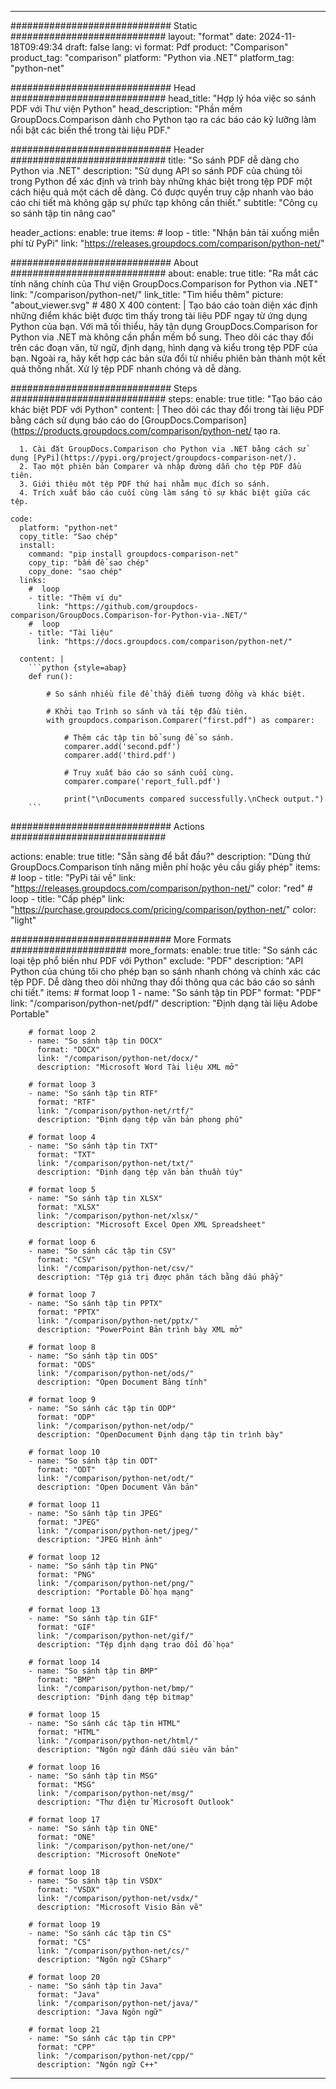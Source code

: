 
---
############################# Static ############################
layout: "format"
date:  2024-11-18T09:49:34
draft: false
lang: vi
format: Pdf
product: "Comparison"
product_tag: "comparison"
platform: "Python via .NET"
platform_tag: "python-net"

############################# Head ############################
head_title: "Hợp lý hóa việc so sánh PDF với Thư viện Python"
head_description: "Phần mềm GroupDocs.Comparison dành cho Python tạo ra các báo cáo kỹ lưỡng làm nổi bật các biến thể trong tài liệu PDF."

############################# Header ############################
title: "So sánh PDF dễ dàng cho Python via .NET" 
description: "Sử dụng API so sánh PDF của chúng tôi trong Python để xác định và trình bày những khác biệt trong tệp PDF một cách hiệu quả một cách dễ dàng. Có được quyền truy cập nhanh vào báo cáo chi tiết mà không gặp sự phức tạp không cần thiết."
subtitle: "Công cụ so sánh tập tin nâng cao" 

header_actions:
  enable: true
  items:
    #  loop
    - title: "Nhận bản tải xuống miễn phí từ PyPi"
      link: "https://releases.groupdocs.com/comparison/python-net/"
      
############################# About ############################
about:
    enable: true
    title: "Ra mắt các tính năng chính của Thư viện GroupDocs.Comparison for Python via .NET"
    link: "/comparison/python-net/"
    link_title: "Tìm hiểu thêm"
    picture: "about_viewer.svg" # 480 X 400
    content: |
       Tạo báo cáo toàn diện xác định những điểm khác biệt được tìm thấy trong tài liệu PDF ngay từ ứng dụng Python của bạn. Với mã tối thiểu, hãy tận dụng GroupDocs.Comparison for Python via .NET mà không cần phần mềm bổ sung. Theo dõi các thay đổi trên các đoạn văn, từ ngữ, định dạng, hình dạng và kiểu trong tệp PDF của bạn. Ngoài ra, hãy kết hợp các bản sửa đổi từ nhiều phiên bản thành một kết quả thống nhất. Xử lý tệp PDF nhanh chóng và dễ dàng.

############################# Steps ############################
steps:
    enable: true
    title: "Tạo báo cáo khác biệt PDF với Python"
    content: |
      Theo dõi các thay đổi trong tài liệu PDF bằng cách sử dụng báo cáo do [GroupDocs.Comparison](https://products.groupdocs.com/comparison/python-net/ tạo ra.
      
      1. Cài đặt GroupDocs.Comparison cho Python via .NET bằng cách sử dụng [PyPi](https://pypi.org/project/groupdocs-comparison-net/).
      2. Tạo một phiên bản Comparer và nhập đường dẫn cho tệp PDF đầu tiên.
      3. Giới thiệu một tệp PDF thứ hai nhằm mục đích so sánh.
      4. Trích xuất báo cáo cuối cùng làm sáng tỏ sự khác biệt giữa các tệp.
   
    code:
      platform: "python-net"
      copy_title: "Sao chép"
      install:
        command: "pip install groupdocs-comparison-net"
        copy_tip: "bấm để sao chép"
        copy_done: "sao chép"
      links:
        #  loop
        - title: "Thêm ví dụ"
          link: "https://github.com/groupdocs-comparison/GroupDocs.Comparison-for-Python-via-.NET/"
        #  loop
        - title: "Tài liệu"
          link: "https://docs.groupdocs.com/comparison/python-net/"
          
      content: |
        ```python {style=abap}
        def run():

            # So sánh nhiều file để thấy điểm tương đồng và khác biệt.

            # Khởi tạo Trình so sánh và tải tệp đầu tiên.
            with groupdocs.comparison.Comparer("first.pdf") as comparer:

                # Thêm các tập tin bổ sung để so sánh.
                comparer.add('second.pdf')
                comparer.add('third.pdf')

                # Truy xuất báo cáo so sánh cuối cùng.
                comparer.compare('report_full.pdf')

                print("\nDocuments compared successfully.\nCheck output.")
        ```            

############################# Actions ############################

actions:
  enable: true
  title: "Sẵn sàng để bắt đầu?"
  description: "Dùng thử GroupDocs.Comparison tính năng miễn phí hoặc yêu cầu giấy phép"
  items:
    #  loop
    - title: "PyPi tải về"
      link: "https://releases.groupdocs.com/comparison/python-net/"
      color: "red"
        #  loop
    - title: "Cấp phép"
      link: "https://purchase.groupdocs.com/pricing/comparison/python-net/"
      color: "light"


############################# More Formats #####################
more_formats:
    enable: true
    title: "So sánh các loại tệp phổ biến như PDF với Python"
    exclude: "PDF"
    description: "API Python của chúng tôi cho phép bạn so sánh nhanh chóng và chính xác các tệp PDF. Dễ dàng theo dõi những thay đổi thông qua các báo cáo so sánh chi tiết."
    items: 
        # format loop 1
        - name: "So sánh tập tin PDF"
          format: "PDF"
          link: "/comparison/python-net/pdf/"
          description: "Định dạng tài liệu Adobe Portable"

        # format loop 2
        - name: "So sánh tập tin DOCX"
          format: "DOCX"
          link: "/comparison/python-net/docx/"
          description: "Microsoft Word Tài liệu XML mở"

        # format loop 3
        - name: "So sánh tập tin RTF"
          format: "RTF"
          link: "/comparison/python-net/rtf/"
          description: "Định dạng tệp văn bản phong phú"

        # format loop 4
        - name: "So sánh tập tin TXT"
          format: "TXT"
          link: "/comparison/python-net/txt/"
          description: "Định dạng tệp văn bản thuần túy"

        # format loop 5
        - name: "So sánh tập tin XLSX"
          format: "XLSX"
          link: "/comparison/python-net/xlsx/"
          description: "Microsoft Excel Open XML Spreadsheet"

        # format loop 6
        - name: "So sánh các tập tin CSV"
          format: "CSV"
          link: "/comparison/python-net/csv/"
          description: "Tệp giá trị được phân tách bằng dấu phẩy"

        # format loop 7
        - name: "So sánh tập tin PPTX"
          format: "PPTX"
          link: "/comparison/python-net/pptx/"
          description: "PowerPoint Bản trình bày XML mở"

        # format loop 8
        - name: "So sánh tập tin ODS"
          format: "ODS"
          link: "/comparison/python-net/ods/"
          description: "Open Document Bảng tính"

        # format loop 9
        - name: "So sánh các tập tin ODP"
          format: "ODP"
          link: "/comparison/python-net/odp/"
          description: "OpenDocument Định dạng tập tin trình bày"

        # format loop 10
        - name: "So sánh tập tin ODT"
          format: "ODT"
          link: "/comparison/python-net/odt/"
          description: "Open Document Văn bản"

        # format loop 11
        - name: "So sánh tập tin JPEG"
          format: "JPEG"
          link: "/comparison/python-net/jpeg/"
          description: "JPEG Hình ảnh"

        # format loop 12
        - name: "So sánh tập tin PNG"
          format: "PNG"
          link: "/comparison/python-net/png/"
          description: "Portable Đồ họa mạng"

        # format loop 13
        - name: "So sánh tập tin GIF"
          format: "GIF"
          link: "/comparison/python-net/gif/"
          description: "Tệp định dạng trao đổi đồ họa"

        # format loop 14
        - name: "So sánh tập tin BMP"
          format: "BMP"
          link: "/comparison/python-net/bmp/"
          description: "Định dạng tệp bitmap"

        # format loop 15
        - name: "So sánh các tập tin HTML"
          format: "HTML"
          link: "/comparison/python-net/html/"
          description: "Ngôn ngữ đánh dấu siêu văn bản"

        # format loop 16
        - name: "So sánh tập tin MSG"
          format: "MSG"
          link: "/comparison/python-net/msg/"
          description: "Thư điện tử Microsoft Outlook"

        # format loop 17
        - name: "So sánh tập tin ONE"
          format: "ONE"
          link: "/comparison/python-net/one/"
          description: "Microsoft OneNote"

        # format loop 18
        - name: "So sánh tập tin VSDX"
          format: "VSDX"
          link: "/comparison/python-net/vsdx/"
          description: "Microsoft Visio Bản vẽ"

        # format loop 19
        - name: "So sánh các tập tin CS"
          format: "CS"
          link: "/comparison/python-net/cs/"
          description: "Ngôn ngữ CSharp"

        # format loop 20
        - name: "So sánh tập tin Java"
          format: "Java"
          link: "/comparison/python-net/java/"
          description: "Java Ngôn ngữ"
          
        # format loop 21
        - name: "So sánh các tập tin CPP"
          format: "CPP"
          link: "/comparison/python-net/cpp/"
          description: "Ngôn ngữ C++"
---
